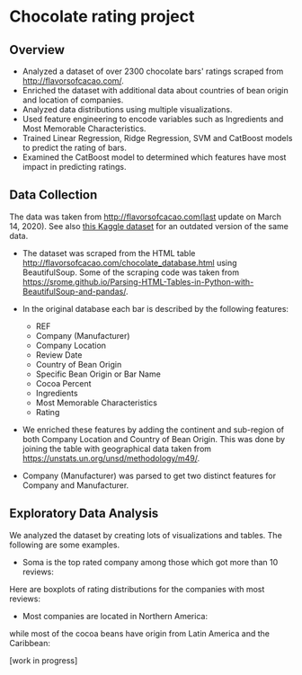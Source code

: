 # Chocolate rating project
## Overview
- Analyzed a dataset of over 2300 chocolate bars' ratings scraped from http://flavorsofcacao.com/.
- Enriched the dataset with additional data about countries of bean origin and location of companies.
- Analyzed data distributions using multiple visualizations.
- Used feature engineering to encode variables such as Ingredients and Most Memorable Characteristics.
- Trained Linear Regression, Ridge Regression, SVM and CatBoost models to predict the rating of bars.
- Examined the CatBoost model to determined which features have most impact in predicting ratings.

## Data Collection

The data was taken from http://flavorsofcacao.com(last update on March 14, 2020). See also <a href="https://www.kaggle.com/rtatman/chocolate-bar-ratings">this Kaggle dataset</a> for an outdated version of the same data.

- The dataset was scraped from the HTML table http://flavorsofcacao.com/chocolate_database.html using BeautifulSoup. Some of the scraping code was taken from https://srome.github.io/Parsing-HTML-Tables-in-Python-with-BeautifulSoup-and-pandas/.

- In the original database each bar is described by the following features:
  - REF
  - Company (Manufacturer)
  - Company Location
  - Review Date
  - Country of Bean Origin
  - Specific Bean Origin or Bar Name
  - Cocoa Percent
  - Ingredients
  - Most Memorable Characteristics
  - Rating

- We enriched these features by adding the continent and sub-region of both Company Location and Country of Bean Origin. This was done by joining the table with geographical data taken from https://unstats.un.org/unsd/methodology/m49/.

- Company (Manufacturer) was parsed to get two distinct features for Company and Manufacturer.

## Exploratory Data Analysis

We analyzed the dataset by creating lots of visualizations and tables. The following are some examples.

- Soma is the top rated company among those which got more than 10 reviews:

Here are boxplots of rating distributions for the companies with most reviews:

- Most companies are located in Northern America:

while most of the cocoa beans have origin from Latin America and the Caribbean:

[work in progress]
